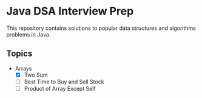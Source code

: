 # Java DSA Interview Prep

This repository contains solutions to popular data structures and algorithms problems in Java.

## Topics
- Arrays
  - [x] Two Sum
  - [ ] Best Time to Buy and Sell Stock
  - [ ] Product of Array Except Self
